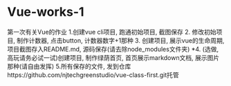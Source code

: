 # Vue-works-1
第一次有关Vue的作业
1.创建vue cli项目, 跑通初始项目, 截图保存
2. 修改初始项目, 制作计数器, 点击button, 计数器数字+1那种
3. 创建项目, 展示vue的生命周期, 项目截图存入README.md, 源码保存(请去除node_modules文件夹)
*4. (选做, 高玩请务必试一试)创建项目, 制作绿荫首页, 首页展示markdown文档, 展示图片那种(请自由发挥)
5.所有保存的文件, 发到仓库https://github.com/njtechgreenstudio/vue-class-first.git托管
